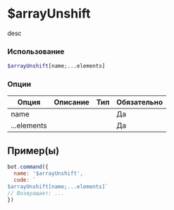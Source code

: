 # $arrayUnshift
desc
### Использование
```php
$arrayUnshift[name;...elements]
```

### Опции

| Опция | Описание | Тип | Обязательно |
|--------|-------------|------|----------|
| name |  |  | Да | 
| ...elements |  |  | Да | 
## Пример(ы)

```javascript
bot.command({
  name: '$arrayUnshift',
  code: `
$arrayUnshift[name;...elements]`
// Возвращает: ...
})
```